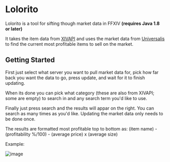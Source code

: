 # Lolorito
Lolorito is a tool for sifting though market data in FFXIV **(requires Java 1.8 or later)**

It takes the item data from [XIVAPI](https://github.com/xivapi/ffxiv-datamining) and uses the market data from [Universalis](https://universalis.app/) to find the current most profitable items to sell on the market.

## Getting Started
First just select what server you want to pull market data for, pick how far back you want the data to go, press update, and wait for it to finish updating.

When its done you can pick what category (these are also from XIVAPI; some are empty) to search in and any search term you'd like to use.

Finally just press search and the results will appar on the right. You can search as many times as you'd like. Updating the market data only needs to be done once.

The results are formatted most profitable top to bottom as: (item name) - (profitability %/100) - (average price) x (average size)

Example:

![image](https://user-images.githubusercontent.com/6527156/175795834-17d95f4d-fc21-4bf4-b636-e2c6019048cc.png)
